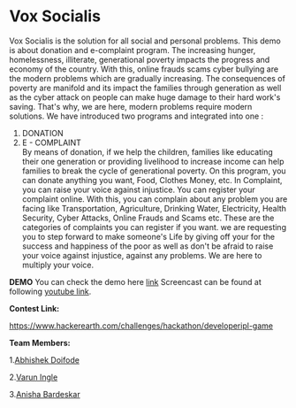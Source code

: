 # Vox Socialis

Vox Socialis is the solution for all social and personal problems. This demo is about donation and e-complaint program. The increasing hunger, homelessness, illiterate, generational poverty impacts the progress and economy of the country. With this, online frauds scams cyber bullying are the modern problems which are gradually increasing. The consequences of poverty are manifold and its impact the families through generation as well as the cyber attack on people can make huge damage to their hard work's saving. That's why, we are here, modern problems require modern solutions. 
We have introduced two programs and integrated into one :
1) DONATION 
2) E - COMPLAINT    
By means of donation, if we help the children, families like educating their one generation or providing livelihood to increase income can help families to break the cycle of generational poverty. On this program, you can donate anything you want, Food, Clothes Money, etc. In Complaint, you can raise your voice against injustice. You can register your complaint online. With this, you can complain about any problem you are facing like Transportation, Agriculture, Drinking Water, Electricity, Health Security, Cyber Attacks, Online Frauds and Scams etc. These are the categories of complaints you can register if you want. we are requesting you to step forward to make someone's Life by giving off your for the success and happiness of the poor as well as don't be afraid to raise your voice against injustice, against any problems. We are here to multiply your voice.

**DEMO**
You can check  the demo here [link](https://abhishekdoifode1.github.io/HackerEarth/)
Screencast can be found at following [youtube link](https://www.youtube.com/watch?v=2RpGE90KYhk&feature=youtu.be).

**Contest Link:**

https://www.hackerearth.com/challenges/hackathon/developeripl-game

**Team Members:**

1.[Abhishek Doifode](https://github.com/abhishekdoifode1)

2.[Varun Ingle](https://github.com/scorpion-varun)

3.[Anisha Bardeskar](#)

